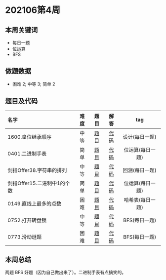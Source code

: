 <!--
 * @Description: 
 * @Autor: Au3C2
 * @Date: 2021-01-11 14:55:49
 * @LastEditors: Au3C2
 * @LastEditTime: 2021-06-26 16:24:12
-->

# 202106第4周

## 本周关键词

* 每日一题
* 位运算
* BFS

## 做题数据

* 困难 2; 中等 3; 简单 2

## 题目及代码

|名字|难度|题目|解答|tag|
|:-|:-:|:-:|:-:|:-:|
|1600.皇位继承顺序|中等|[题目](https://leetcode-cn.com/problems/throne-inheritance/)|[代码](../Code/202106第4周/1600.皇位继承顺序.md)|设计(每日一题)
|0401.二进制手表|简单|[题目](https://leetcode-cn.com/problems/binary-watch/)|[代码](../Code/202106第4周/0401.二进制手表.md)|位运算(每日一题)
|剑指Offer38.字符串的排列|中等|[题目](https://leetcode-cn.com/problems/zi-fu-chuan-de-pai-lie-lcof/)|[代码](../Code/202106第4周/剑指Offer38.字符串的排列.md)|回溯(每日一题)
|剑指Offer15.二进制中1的个数|简单|[题目](https://leetcode-cn.com/problems/er-jin-zhi-zhong-1de-ge-shu-lcof/)|[代码](../Code/202106第4周/剑指Offer15.二进制中1的个数.md)|位运算(每日一题)
|0149.直线上最多的点数|困难|[题目](https://leetcode-cn.com/problems/max-points-on-a-line/)|[代码](../Code/202106第4周/0149.直线上最多的点数.md)|哈希表(每日一题)
|0752.打开转盘锁|中等|[题目](https://leetcode-cn.com/problems/open-the-lock/)|[代码](../Code/202106第4周/0752.打开转盘锁.md)|BFS(每日一题)
|0773.滑动谜题|困难|[题目](https://leetcode-cn.com/problems/sliding-puzzle/)|[代码](../Code/202106第4周/0773.滑动谜题.md)|BFS(每日一题)


## 本周总结

两题 BFS 好题（因为自己做出来了）。二进制手表有点搞笑的。